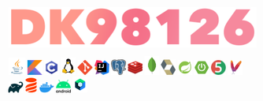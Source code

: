   <img src="https://github.com/dk98126/dk98126/blob/master/images/nick.png">
  <p>
  <img src="https://github.com/dk98126/dk98126/blob/master/images/logos/java.png" width=35px/>
  <img src="https://github.com/dk98126/dk98126/blob/master/images/logos/kotlin.png" width=30px/>
  <img src="https://github.com/dk98126/dk98126/blob/master/images/logos/c.png" width=30px/>
  <img src="https://github.com/dk98126/dk98126/blob/master/images/logos/linux.png" width=30px/>
  <img src="https://github.com/dk98126/dk98126/blob/master/images/logos/git.png" width=30px/>
  <img src="https://github.com/dk98126/dk98126/blob/master/images/logos/intellij.png" width=30px/>
  <img src="https://github.com/dk98126/dk98126/blob/master/images/logos/postgres.png" width=30px/>
  <img src="https://github.com/dk98126/dk98126/blob/master/images/logos/redis.webp" width=30px/>
  <img src="https://github.com/dk98126/dk98126/blob/master/images/logos/mongo.png" width=30px/>
  <img src="https://github.com/dk98126/dk98126/blob/master/images/logos/hibernate.png" width=30px/>
  <img src="https://github.com/dk98126/dk98126/blob/master/images/logos/spring.png" width=30px/>
  <img src="https://github.com/dk98126/dk98126/blob/master/images/logos/spring-boot.png" width=30px/>
  <img src="https://github.com/dk98126/dk98126/blob/master/images/logos/junit.png" width=30px/>
  <img src="https://github.com/dk98126/dk98126/blob/master/images/logos/maven.png" width=30px/>
  <img src="https://github.com/dk98126/dk98126/blob/master/images/logos/gradle.svg" width=30px/>
  <img src="https://github.com/dk98126/dk98126/blob/master/images/logos/liquibase.svg" width=25px/>
  <img src="https://github.com/dk98126/dk98126/blob/master/images/logos/docker.png" width=30px/>
  <img src="https://github.com/dk98126/dk98126/blob/master/images/logos/android.png" width=30px/>
  <img src="https://github.com/dk98126/dk98126/blob/master/images/logos/jetpackcompose.png" width=30px/>
